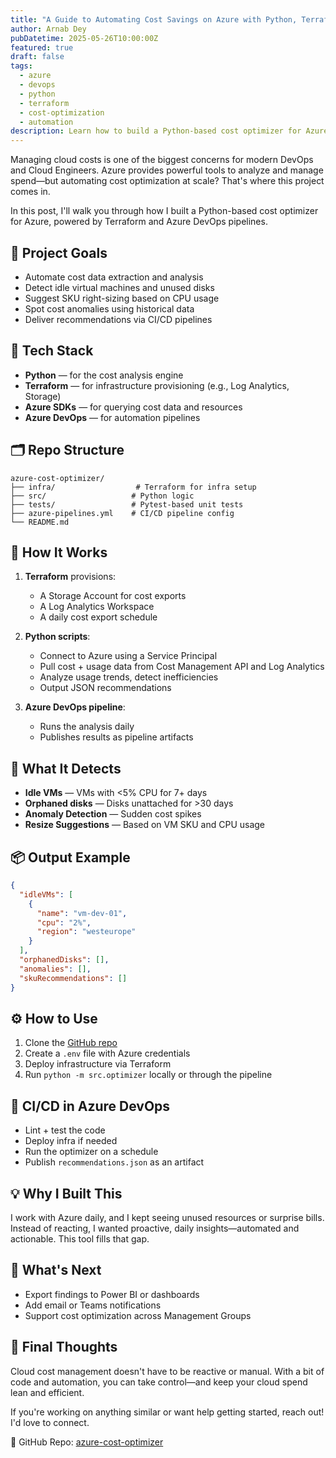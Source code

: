 ```yaml
---
title: "A Guide to Automating Cost Savings on Azure with Python, Terraform & Azure DevOps"
author: Arnab Dey
pubDatetime: 2025-05-26T10:00:00Z
featured: true
draft: false
tags:
  - azure
  - devops
  - python
  - terraform
  - cost-optimization
  - automation
description: Learn how to build a Python-based cost optimizer for Azure that automatically identifies cost-saving opportunities using Terraform and Azure DevOps pipelines.
---
```


Managing cloud costs is one of the biggest concerns for modern DevOps and Cloud Engineers. Azure provides powerful tools to analyze and manage spend—but automating cost optimization at scale? That's where this project comes in.

In this post, I'll walk you through how I built a Python-based cost optimizer for Azure, powered by Terraform and Azure DevOps pipelines.

## 🚀 Project Goals

* Automate cost data extraction and analysis
* Detect idle virtual machines and unused disks
* Suggest SKU right-sizing based on CPU usage
* Spot cost anomalies using historical data
* Deliver recommendations via CI/CD pipelines

## 🧱 Tech Stack

* **Python** — for the cost analysis engine
* **Terraform** — for infrastructure provisioning (e.g., Log Analytics, Storage)
* **Azure SDKs** — for querying cost data and resources
* **Azure DevOps** — for automation pipelines

## 🗂️ Repo Structure

```plaintext
azure-cost-optimizer/
├── infra/                  # Terraform for infra setup
├── src/                   # Python logic
├── tests/                 # Pytest-based unit tests
├── azure-pipelines.yml    # CI/CD pipeline config
└── README.md
```

## 🔧 How It Works

1. **Terraform** provisions:
   * A Storage Account for cost exports
   * A Log Analytics Workspace
   * A daily cost export schedule

2. **Python scripts**:
   * Connect to Azure using a Service Principal
   * Pull cost + usage data from Cost Management API and Log Analytics
   * Analyze usage trends, detect inefficiencies
   * Output JSON recommendations

3. **Azure DevOps pipeline**:
   * Runs the analysis daily
   * Publishes results as pipeline artifacts

## 🧠 What It Detects

* **Idle VMs** — VMs with <5% CPU for 7+ days
* **Orphaned disks** — Disks unattached for >30 days
* **Anomaly Detection** — Sudden cost spikes
* **Resize Suggestions** — Based on VM SKU and CPU usage

## 📦 Output Example

```json
{
  "idleVMs": [
    {
      "name": "vm-dev-01",
      "cpu": "2%",
      "region": "westeurope"
    }
  ],
  "orphanedDisks": [],
  "anomalies": [],
  "skuRecommendations": []
}
```

## ⚙️ How to Use

1. Clone the [GitHub repo](https://github.com/your-handle/azure-cost-optimizer)
2. Create a `.env` file with Azure credentials
3. Deploy infrastructure via Terraform
4. Run `python -m src.optimizer` locally or through the pipeline

## 🤖 CI/CD in Azure DevOps

* Lint + test the code
* Deploy infra if needed
* Run the optimizer on a schedule
* Publish `recommendations.json` as an artifact

## 💡 Why I Built This

I work with Azure daily, and I kept seeing unused resources or surprise bills. Instead of reacting, I wanted proactive, daily insights—automated and actionable. This tool fills that gap.

## 🧩 What's Next

* Export findings to Power BI or dashboards
* Add email or Teams notifications
* Support cost optimization across Management Groups

## 👋 Final Thoughts

Cloud cost management doesn't have to be reactive or manual. With a bit of code and automation, you can take control—and keep your cloud spend lean and efficient.

If you're working on anything similar or want help getting started, reach out! I'd love to connect.

🔗 GitHub Repo: [azure-cost-optimizer](https://github.com/your-handle/azure-cost-optimizer)
